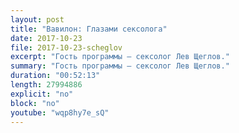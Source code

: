 ```yaml
---
layout: post
title: "Вавилон: Глазами сексолога"
date: 2017-10-23
file: 2017-10-23-scheglov
excerpt: "Гость программы — сексолог Лев Щеглов."
summary: "Гость программы — сексолог Лев Щеглов."
duration: "00:52:13"
length: 27994886
explicit: "no"
block: "no"
youtube: "wqp8hy7e_sQ"
---
```

